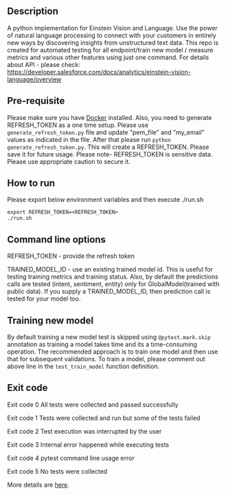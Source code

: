 ## Description

A python implementation for Einstein Vision and Language. Use the power of natural language processing to connect with your customers in entirely new ways by discovering insights from unstructured text data.
This repo is created for automated testing for all endpoint/train new model / measure metrics and various other features using just one command.
For details about API - please check: https://developer.salesforce.com/docs/analytics/einstein-vision-language/overview

## Pre-requisite

Please make sure you have [Docker](https://www.docker.com/) installed. 
Also, you need to generate REFRESH_TOKEN as a one time setup. 
Please use `generate_refresh_token.py` file and update "pem_file" and "my_email" values as indicated in the file.
After that please run `python generate_refresh_token.py`. This will create a REFRESH_TOKEN. Please save it for future usage.
Please note- REFRESH_TOKEN is sensitive data. Please use appropriate caution to secure it.

## How to run

Please export below environment variables and then execute ./run.sh
```
export REFRESH_TOKEN=<REFRESH_TOKEN>
./run.sh
```

## Command line options
REFRESH_TOKEN  - provide the refresh token

TRAINED_MODEL_ID - use an existing trained model id. This is useful for testing training metrics and training status.
Also, by default the predictions calls are tested (intent, sentiment, entity) only for GlobalModel(trained with public data).
If you supply a TRAINED_MODEL_ID, then prediction call is tested for your model too.


## Training new model

By default training a new model test is skipped using  `@pytest.mark.skip` annotation as training a model takes time and its a time-consuming operation. The recommended approach is to train one model and then use that for subsequent validations. To train a model,
please comment out above line in the `test_train_model` function definition. 


## Exit code

Exit code 0
All tests were collected and passed successfully

Exit code 1
Tests were collected and run but some of the tests failed

Exit code 2
Test execution was interrupted by the user

Exit code 3
Internal error happened while executing tests

Exit code 4
pytest command line usage error

Exit code 5
No tests were collected

More details are [here](https://docs.pytest.org/en/7.1.x/reference/exit-codes.html).



